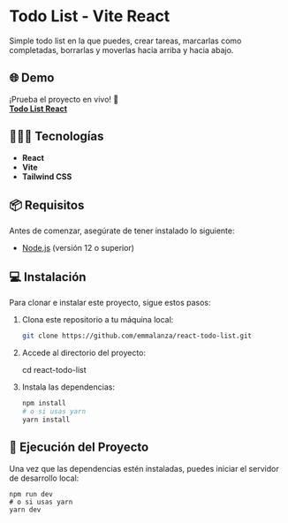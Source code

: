 # Todo List - Vite React

Simple todo list en la que puedes, crear tareas, marcarlas como completadas, borrarlas y moverlas hacia arriba y hacia abajo.

## 🌐 Demo

¡Prueba el proyecto en vivo! 🎉  
[**Todo List React**](https://emmalanza.github.io/react-todo-list/)

## 👩🏻‍💻 Tecnologías

- **React**
- **Vite**
- **Tailwind CSS**

## 📦 Requisitos

Antes de comenzar, asegúrate de tener instalado lo siguiente:

- [Node.js](https://nodejs.org/) (versión 12 o superior)

## 💻 Instalación

Para clonar e instalar este proyecto, sigue estos pasos:

1. Clona este repositorio a tu máquina local:

   ```bash
   git clone https://github.com/emmalanza/react-todo-list.git

2. Accede al directorio del proyecto:

    cd react-todo-list

3. Instala las dependencias:

    ```bash
    npm install
    # o si usas yarn
    yarn install

## 🚀 Ejecución del Proyecto

Una vez que las dependencias estén instaladas, puedes iniciar el servidor de desarrollo local:

    npm run dev
    # o si usas yarn
    yarn dev


